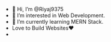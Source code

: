 - 👋 Hi, I’m @Riyaj9375
- 👀 I’m interested in Web Development.
- 🌱 I’m currently learning MERN Stack.
- Love to Build Websites❤️
- 
<!---
Riyaj9375/Riyaj9375 is a ✨ special ✨ repository because its `README.md` (this file) appears on your GitHub profile.
You can click the Preview link to take a look at your changes.
--->
